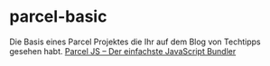 # parcel-basic
Die Basis eines Parcel Projektes die Ihr auf dem Blog von Techtipps gesehen habt.
[Parcel JS – Der einfachste JavaScript Bundler](https://www.walth-solutions.net/techtipps/parcel-js-der-einfachste-javascript-bundler-teil-1)

